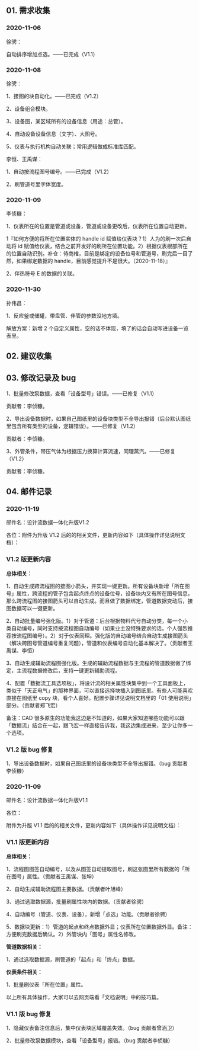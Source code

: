 ## 01. 需求收集

### 2020-11-06

徐骋：

自动排序增加点选。——已完成（V1.1）

### 2020-11-08

徐骋：

1、接图的块自动化。——已完成（V1.2）

2、设备组合模块。

3、设备图，某区域所有的设备信息（用途：总管）。

4、自动设备设备信息（文字）、大图号。

5、仪表与执行机构自动关联；常用逻辑做成标准库匹配。

李恒、王禹谋：

1、自动按流程图号编号。——已完成（V1.2）

2、刷管道号里字体宽度。

### 2020-11-09

李侦糠：

1、仪表所在的位置是管道或设备，管道或设备更改后，仪表所在位置自动更新。

1『如何方便的将所在位置实体的 handle id 赋值给仪表块？1）人为的刷一次后自动将 id 赋值给仪表，结合之前开发好的刷所在位置功能。2）根据仪表根部所在的位置自动识别。补仓：待商榷，目前是绑定的设备位号和管道号，刷完后一目了然，如果绑定数据的 handle，目前感觉提升不是很大。（2020-11-18）』

2、伴热符号 E 的数据的关联。

### 2020-11-30

孙伟昌：

1、反应釜或储罐，带盘管、伴管的参数没地方填。

解放方案：新增 2 个自定义属性，空的话不体现，填了的话会自动写进设备一览表里。

## 02. 建议收集

## 03. 修改记录及 bug

1、批量修改泵数据，查看「设备型号」错误。——已修复（V1.1）

贡献者：李侦糠。

2、导出设备数据时，如果自己图纸里的设备块类型不全导出报错（后台默认图纸里包含所有类型的设备，逻辑错误）。——已修复（V1.2）

贡献者：李侦糠。

3、外管条件，带压气体为根据压力换算计算流速，同理蒸汽。——已修复（V1.2）

贡献者：李侦糠。

## 04. 邮件记录

### 2020-11-19

邮件名：设计流数据一体化升版V1.2

各位：附件为升版 V1.2 后的的相关文件，更新内容如下（具体操作详见说明文档）：

### V1.2 版更新内容

**总体相关：**

1、自动生成跨流程图的接图小箭头，并实现一键更新。所有设备块新增「所在图号」属性，跨流程的管子包含起点终点的设备位号，设备块内又有所在图号信息，那么跨流程图的接图箭头可以自动生成。而且做了数据绑定，管道数据变动后，接图数据可以一键更新。

2、自动批量编号强化版。1）对于管道：后台根据物料代号自动分类，每一个小类自动编号，同时支持按流程图自动编号（如果业主没特殊要求的话，个人强烈推荐按流程图编号）。2）对于仪表同理。强化版的自动编号结合自动生成接图箭头（解决跨图号管道编号重复问题），管道和仪表编号自动化基本解决了。（贡献者王禹谋、李恒）

3、自动生成辅助流程图强化版。生成的辅助流程数据与主流程的管道数据做了绑定，主流程数据修改后，支持一键更新辅助流程。

4、配置「数据流工具选项板」，将设计流的相关属性块集中到一个工具面板上，类似于「天正电气」的那种界面，可以直接选择块插入到图纸里。有些人可能喜欢直接在图纸里 copy 块，看个人喜好。配置步骤详见说明文档里的「01 使用说明」部分。（贡献者郑飞宏）

备注：CAD 很多原生的功能我这边是不知道的，如果大家知道哪些功能可以跟「数据流」结合在一起，跟飞宏一样直接告诉我，我这边集成进来，至少让你多一个选项。

### V1.2 版 bug 修复

1、导出设备数据时，如果自己图纸里的设备块类型不全导出报错。（bug 贡献者李侦糠）

### 2020-11-09

邮件名：设计流数据一体化升版V1.1

各位：

附件为升版 V1.1 后的的相关文件，更新内容如下（具体操作详见说明文档）：

### V1.1 版更新内容

**总体相关：**

1、流程图图签自动编号，以及从图签自动提取图号，刷这张图里所有数据的「所在图号」属性。（贡献者王禹谋、张坤）

2、自动生成辅助流程图主要数据。（贡献者叶旭峰）

3、通过选取数据源，批量刷属性块内的数据。（贡献者徐骋）

4、自动编号（管道、仪表、设备），新增「点选」功能。（贡献者徐骋）

5、数据块更新：1）管道的起点和终点数据外显；仪表所在位置数据外显。备注：方便刷完数据后确认。2）外管块内「图号」属性名修改。

**管道数据相关：**

1、通过选取数据源，刷管道的「起点」和「终点」数据。

**仪表条件相关：**

1、批量刷仪表「所在位置」属性。

以上所有具体操作，大家可以去网页端看「文档说明」中的技巧篇。

### V1.1 版 bug 修复

1、隐藏仪表备注信息后，集中仪表块区域覆盖失效。（bug 贡献者曾涵卫）

2、批量修改泵数据模块，查看「设备型号」报错。（bug 贡献者李侦糠）